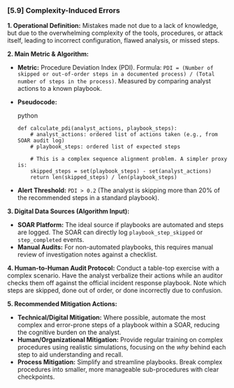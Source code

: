 ### **[5.9] Complexity-Induced Errors**

**1. Operational Definition:**
Mistakes made not due to a lack of knowledge, but due to the overwhelming complexity of the tools, procedures, or attack itself, leading to incorrect configuration, flawed analysis, or missed steps.

**2. Main Metric & Algorithm:**

- **Metric:** Procedure Deviation Index (PDI). Formula: `PDI = (Number of skipped or out-of-order steps in a documented process) / (Total number of steps in the process)`. Measured by comparing analyst actions to a known playbook.

- **Pseudocode:**

  python

  ```
  def calculate_pdi(analyst_actions, playbook_steps):
      # analyst_actions: ordered list of actions taken (e.g., from SOAR audit log)
      # playbook_steps: ordered list of expected steps
      
      # This is a complex sequence alignment problem. A simpler proxy is:
      skipped_steps = set(playbook_steps) - set(analyst_actions)
      return len(skipped_steps) / len(playbook_steps)
  ```

  

- **Alert Threshold:** `PDI > 0.2` (The analyst is skipping more than 20% of the recommended steps in a standard playbook).

**3. Digital Data Sources (Algorithm Input):**

- **SOAR Platform:** The ideal source if playbooks are automated and steps are logged. The SOAR can directly log `playbook_step_skipped` or `step_completed` events.
- **Manual Audits:** For non-automated playbooks, this requires manual review of investigation notes against a checklist.

**4. Human-to-Human Audit Protocol:**
Conduct a table-top exercise with a complex scenario. Have the analyst verbalize their actions while an auditor checks them off against the official incident response playbook. Note which steps are skipped, done out of order, or done incorrectly due to confusion.

**5. Recommended Mitigation Actions:**

- **Technical/Digital Mitigation:** Where possible, automate the most complex and error-prone steps of a playbook within a SOAR, reducing the cognitive burden on the analyst.
- **Human/Organizational Mitigation:** Provide regular training on complex procedures using realistic simulations, focusing on the *why* behind each step to aid understanding and recall.
- **Process Mitigation:** Simplify and streamline playbooks. Break complex procedures into smaller, more manageable sub-procedures with clear checkpoints.